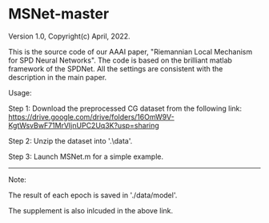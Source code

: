 # MSNet-master

Version 1.0,  Copyright(c) April, 2022. 

This is the source code of our AAAI paper, "Riemannian Local Mechanism for SPD Neural Networks". 
The code is based on the brilliant matlab framework of the SPDNet. 
All the settings are consistent with the description in the main paper.

Usage:

Step 1: Download the preprocessed CG dataset from the following link:
https://drive.google.com/drive/folders/16OmW9V-KgtWsvBwF71MrVIjnUPC2Uq3K?usp=sharing

Step 2: Unzip the dataset into '.\data'.

Step 3: Launch MSNet.m for a simple example.


**************************************************************
Note:

The result of each epoch is saved in './data/model'.

The supplement is also inlcuded in the above link.




